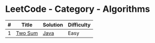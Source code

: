 LeetCode - Category - Algorithms
========

| # | Title | Solution | Difficulty |
|---| ----- | -------- | ---------- |
| 1 | [Two Sum](https://leetcode.com/problems/two-sum/) | [Java](./java/TwoSum.java)  | Easy |